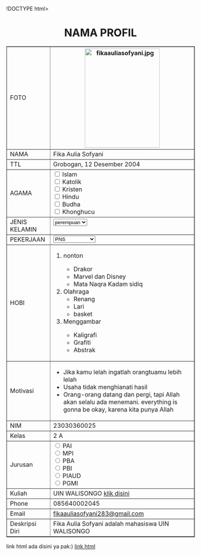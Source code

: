 !DOCTYPE html>
<html>
<head>
<title>NAMA PROFIL</title>
</head>
<body>
<h1 align="center">NAMA PROFIL</h1>
<table width="745" border="1" cellspacing="0" cellpadding="5" align="center">
<td>FOTO</td>
<th> <img src="C:\Users\HP\Documents\fikaauliasofyani.jpg" alt=fikaauliasofyani.jpg width="200px" height="265px"></th>
</tr>
<tr>
<td>NAMA</td>
<td>Fika Aulia Sofyani</td>
</tr>
<tr>
<td>TTL</td>
<td>Grobogan, 12 Desember 2004</td>
</tr>
<tr>
<td>AGAMA</td>
<td><input type="checkbox" id="AGAMA" name="AGAMA" value="Islam">
  <label for="AGAMA"> Islam</label><br>
  <input type="checkbox" id="AGAMA" name="AGAMA" value="Katolik">
  <label for="AGAMA"> Katolik</label><br>
  <input type="checkbox" id="AGAMA" name="AGAMA" value="Kristen">
  <label for="AGAMA"> Kristen</label><br>
  <input type="checkbox" id="AGAMA" name="AGAMA" value="Hindu">
  <label for="AGAMA"> Hindu</label><br>
  <input type="checkbox" id="AGAMA" name="AGAMA" value="Budha">
  <label for="AGAMA"> Budha</label><br>
  <input type="checkbox" id="AGAMA" name="AGAMA" value="Khonghucu">
  <label for="AGAMA"> Khonghucu</label><br>
    </select>
    </form></td>
</tr>
<tr>
<td>JENIS KELAMIN</td>
<td><form action="proses.php" method="get">
    <select name='jenis kelamin'>
      <option value='Laki-laki'>perempuan</option>
      <option value='Perempuan'>laki-laki</option>
    </select></form></td>
</tr>
<tr>
<td>PEKERJAAN</td>
<td><select name="subjects" id="subjects">
    <option value="PNS">PNS</option>
    <option value="WIRASWASTA">WIRASWASTA</option>
    <option value="BUMN">BUMN</option>
    <option value="MAHASISWA">MAHASISWA</option>
</select></td>
</tr>
<tr>
	  <td>HOBI</td>
		  <td><ol>
       <li>nonton</li>
            <ul>
                <li>Drakor</li>
                <li>Marvel dan Disney</li>
                <li>Mata Naqra Kadam sidiq</li>
            </ul>
       </li>
        <li>Olahraga
            <ul>
                <li>Renang</li>
				<li>Lari</li>
				<li>basket</li>
            </ul>
        </li>
        <li>Menggambar</li>
		<ul>
                <li>Kaligrafi</li>
                <li>Grafiti</li>
                <li>Abstrak</li>
            </ul>
	</td>
    </ol>
	</tr>
<tr>
<td>Motivasi</td>
<td><ul>
    <li>Jika kamu lelah ingatlah orangtuamu lebih lelah</li>
    <li>Usaha tidak menghianati hasil</li>
    <li>Orang-orang datang dan pergi, tapi Allah akan selalu ada menemani. everything is gonna be okay, karena kita punya Allah</li>
</ul></td>
</tr>
<tr>
<td>NIM</td>
<td>23030360025</td>
</tr>
<tr>
<td>Kelas</td>
<td>2 A</td>
</tr>
<tr>
<td>Jurusan</td>
<td> <input type="radio" id="PAI" name="Jurusan" value="PAI">
  <label for="PAI">PAI</label><br>
  <input type="radio" id="MPI" name="Jurusan" value="MPI">
  <label for="MPI">MPI</label><br>
  <input type="radio" id="PBA" name="Jurusan" value="PBA">
  <label for="PBA">PBA</label><br>
  <input type="radio" id="PBI" name="Jurusan" value="PBI">
  <label for="PBI">PBI</label><br>
  <input type="radio" id="PIAUD" name="Jurusan" value="PIAUD">
  <label for="PIAUD">PIAUD</label><br>
  <input type="radio" id="PGMI" name="Jurusan" value="PGMI">
  <label for="PGMI">PGMI</label></td>
</tr>
<tr>
<td>Kuliah</td>
<td>UIN WALISONGO <a href="https://walisongo.ac.id/">klik disini</a></td>
</tr>
<tr>
<td>Phone</td>
<td>085640002045</td>
</tr>
<tr>
<td>Email</td>
<td><a href="mailto:fikaauliasofyani283@gmail.com">fikaauliasofyani283@gmail.com</a></td>
</tr>
<tr>
<td>Deskripsi Diri</td>
<td>Fika Aulia Sofyani adalah mahasiswa UIN WALISONGO</td>
</tr>
</table>
<body>
 <p>link html ada disini ya pak:) <a href="">link html</a></p>
</body>
</html>
